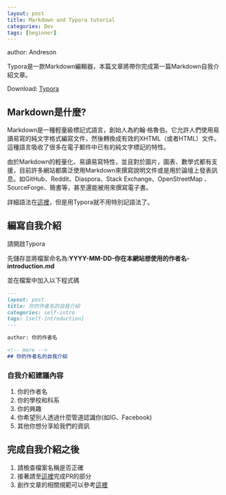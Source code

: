 ```yaml
---
layout: post
title: Markdown and Typora tutorial
categories: Dev
tags: [beginner]
---
```


author: Andreson

Typora是一款Markdown編輯器，本篇文章將帶你完成第一篇Markdown自我介紹文章。

Download: [Typora](https://typora.io/)

<!-- more -->

## Markdown是什麼?

Markdown是一種輕量級標記式語言，創始人為約翰·格魯伯。它允許人們使用易讀易寫的純文字格式編寫文件，然後轉換成有效的XHTML（或者HTML）文件。這種語言吸收了很多在電子郵件中已有的純文字標記的特性。

由於Markdown的輕量化、易讀易寫特性，並且對於圖片，圖表、數學式都有支援，目前許多網站都廣泛使用Markdown來撰寫說明文件或是用於論壇上發表訊息。如GitHub、Reddit、Diaspora、Stack Exchange、OpenStreetMap 、SourceForge、簡書等，甚至還能被用來撰寫電子書。

詳細語法在[這裡](https://markdown.tw/)，但是用Typora就不用特別記語法了。

## 編寫自我介紹

請開啟Typora

先儲存並將檔案命名為:**YYYY-MM-DD-你在本網站想使用的作者名-introduction.md**

並在檔案中加入以下程式碼

```markdown
---
layout: post
title: 你的作者名的自我介紹
categories: self-intro
tags: [self-introduction]
---

author: 你的作者名

<!-- more -->
## 你的作者名的自我介紹

```

### 自我介紹建議內容

1. 你的作者名
2. 你的學校和科系
3. 你的興趣
4. 你希望別人透過什麼管道認識你(如IG、Facebook)
5. 其他你想分享給我們的資訊

## 完成自我介紹之後

1. 請檢查檔案名稱是否正確
2. 接著請至[這裡](https://nycu-ee.github.io/dev/2021/01/31/git-tutorial/)完成PR的部分
3. 創作文章的相關規範可以參考[這裡](https://nycu-ee.github.io/dev/2021/01/31/example-article/)
